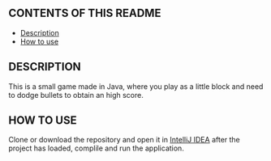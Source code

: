 CONTENTS OF THIS README
---------------------

 * [Description](https://github.com/maxgerbens/Crosser/blob/main/README.md#description)
 * [How to use](https://github.com/maxgerbens/Crosser/blob/main/README.md#how-to-use)


DESCRIPTION
------------

This is a small game made in Java, where you play as a little block and need to dodge bullets to obtain an high score.

HOW TO USE
---------------------

Clone or download the repository and open it in [IntelliJ IDEA](https://www.jetbrains.com/idea/) after the project has loaded, complile and run the application.


 



